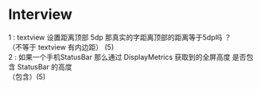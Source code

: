 # Interview
1 : textview 设置距离顶部 5dp 那真实的字距离顶部的距离等于5dp吗 ？ <br>
    （不等于 textview 有内边距） (5) <br>
2 : 如果一个手机StatusBar 那么通过 DisplayMetrics 获取到的全屏高度 是否包含 StatusBar 的高度<br>
     （包含）(5) <br>
